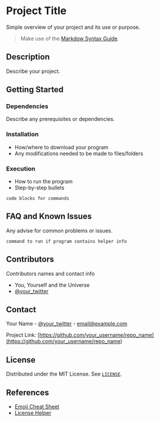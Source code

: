 # Project Title

Simple overview of your project and its use or purpose.

>Make use of the [Markdow Syntax Guide](markdown-syntax-guide.md).

## Description

Describe your project.

## Getting Started

### Dependencies

Describe any prerequisites or dependencies.

### Installation

* How/where to download your program
* Any modifications needed to be made to files/folders

### Execution

* How to run the program
* Step-by-step bullets
```
code blocks for commands
```

## FAQ and Known Issues

Any advise for common problems or issues.
```
command to run if program contains helper info
```

## Contributors

Contributors names and contact info

* You, Yourself and the Universe
* [@your_twitter](<https://twitter.com/your_username>)

<!-- CONTACT -->
## Contact

Your Name - [@your_twitter](<https://twitter.com/your_username>) - email@example.com

Project Link: [https://github.com/your_username/repo_name](<https://github.com/your_username/repo_name>)


<!-- LICENSE -->
## License

Distributed under the MIT License. See [`LICENSE`](`../../LICENSE`).

## References

* [Emoji Cheat Sheet](<https://github.com/ikatyang/emoji-cheat-sheet>)
* [License Helper](<https://choosealicense.com/>)
